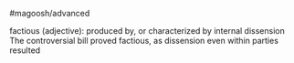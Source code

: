 #magoosh/advanced

factious (adjective): produced by, or characterized by internal dissension 
The controversial bill proved factious, as dissension even within parties resulted 
